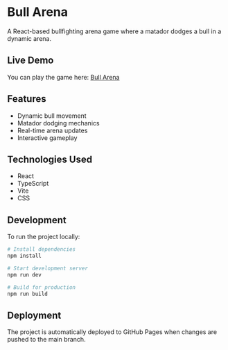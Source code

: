 # Bull Arena

A React-based bullfighting arena game where a matador dodges a bull in a dynamic
arena.

## Live Demo

You can play the game here:
[Bull Arena](https://darkissdark.github.io/frontend-bull-arena/)

## Features

- Dynamic bull movement
- Matador dodging mechanics
- Real-time arena updates
- Interactive gameplay

## Technologies Used

- React
- TypeScript
- Vite
- CSS

## Development

To run the project locally:

```bash
# Install dependencies
npm install

# Start development server
npm run dev

# Build for production
npm run build
```

## Deployment

The project is automatically deployed to GitHub Pages when changes are pushed to
the main branch.
